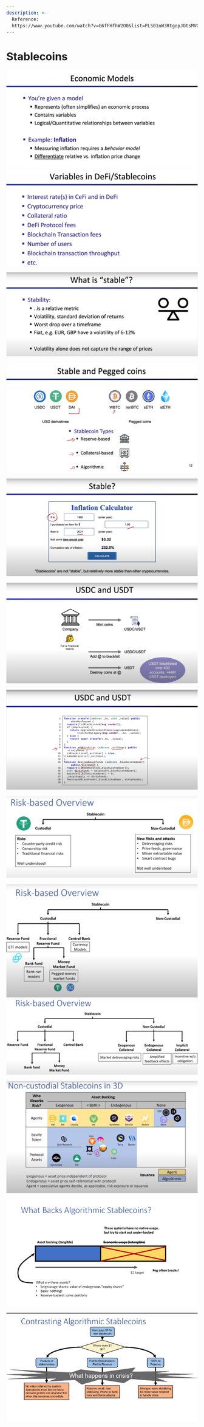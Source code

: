 ```yaml
---
description: >-
  Reference:
  https://www.youtube.com/watch?v=G6fFHfhW2O0&list=PLS01nW3RtgopJOtsMVOK3N7n7qyNMPbJ_&index=7
---
```


# Stablecoins

![](<../.gitbook/assets/image (17) (1).png>)![](<../.gitbook/assets/image (9).png>)&#x20;

![](<../.gitbook/assets/image (1) (1).png>)

![](<../.gitbook/assets/image (15) (1).png>)

![](<../.gitbook/assets/image (10) (1) (1).png>)

![](<../.gitbook/assets/image (6) (1).png>)

![](<../.gitbook/assets/image (14) (1).png>)

![](<../.gitbook/assets/image (11) (1).png>)

![](<../.gitbook/assets/image (8).png>)<img src="../.gitbook/assets/image (13) (1) (1).png" alt="" data-size="original">

![](<../.gitbook/assets/image (7).png>)

![](<../.gitbook/assets/image (16) (1).png>)

![](<../.gitbook/assets/image (12) (1).png>)
